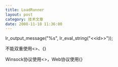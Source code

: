 ```yaml
---
title: LoadRunner
layout: post
category: 技术文章
date: 2008-11-18 11:36:00
---
```


lr_output_message("%s", lr_eval_string("&lt;&lt;id&gt;&gt;"));

不能双重使用&lt;&gt;、{}

Winsock协议使用&lt;&gt;，Web协议使用{}
